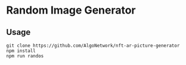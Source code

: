 # Random Image Generator

## Usage

```
git clone https://github.com/AlgoNetwork/nft-ar-picture-generator
npm install
npm run randos
```
